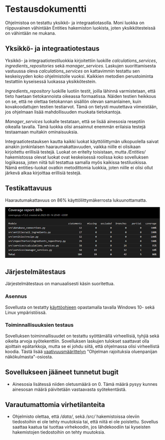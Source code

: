 # Testausdokumentti

Ohjelmistoa on testattu yksikkö- ja integraatiotasolla. Moni luokka on riippuvainen vähintään Entities hakemiston luokista, joten yksikkötesteissä on vähintään ne mukana.

## Yksikkö- ja integraatiotestaus

Yksikkö- ja integraatiotestiluokkia kirjoitettiin luokille *calculations_services*, *ingredients_repositories* sekä *manager_services*. Laskujen suorittamisesta vastuussa oleva *calculations_services* on kattavimmin testattu sen keskeisyyden koko ohjelmistolle vuoksi. Kaikkien metodien perustoiminta testattiin kyseisessä luokassa yksikkötestein.

*Ingredients_repository* luokille luotiin testit, joilla lähinnä varmistetaan, että tieto haetaan tietokannoista oikeassa formaatissa. Näiden testien heikkous on se, että ne olettaa tietokannan sisällön olevan samanlainen, kuin kovakoodattujen testien testiarvot. Tämä on tietysti muutettava viimeistään, jos ohjelmaan lisää mahdollisuuden muokata tietokantoja.

*Manager_services* luokalle testataan, että se lisää ainesosia reseptiin oikealla tavalla. Tämä luokka olisi ansainnut enemmän erilaisia testejä testaamaan muitakin ominaisuuksia.

Integraatiotestauksen kautta kaikki luokat käyttöliittymän ulkopuolella saivat ainakin jonkinlaisen haaraumakattavuuden, vaikka niille ei olisikaan kirjoitettu erillisiä testejä. Luokat on eritelty toisistaan, mutta */Entities/* hakemistossa olevat luokat ovat keskeisessä roolissa koko sovelluksen logiikassa, joten niitä tuli testattua samalla myös kaikissa testiluokissa. Nämä entities-luokat ovatkin metodittomia luokkia, joten niille ei olisi ollut järkevä alkaa kirjoittaa erillisiä testejä.

## Testikattavuus

Haarautumakattavuus on 86% käyttöliittymäkerrosta lukuunottamatta.

![testikattavuus](./images/coverage_report.png)

## Järjestelmätestaus

Järjestelmätestaus on manuaalisesti käsin suoritettua.

### Asennus

Sovellusta on testatty [käyttöohjeen](./kayttoohje.md) opastamalla tavalla Windows 10- sekä Linux ympäristöissä.

### Toiminnallisuuksien testaus

Sovelluksen toiminnallisuudet on testattu syöttämällä virheellisiä, tyhjiä sekä oikeita arvoja syötekenttiin. Sovelluksen laskujen tulokset saattavat olla ajoittain epätarkkoja, mutta se ei johdu siitä, että ohjelmassa olisi virheellistä koodia. Tästä lisää [vaativuusmäärittelyn](./vaativuusmaarittely.md) "Ohjelman rajoituksia oluenpanijan näkökulmasta"-osiosta.

## Sovellukseen jääneet tunnetut bugit

- Ainesosia lisätessä niiden oletusmäärä on 0. Tämä määrä pysyy kunnes ainesosan määrä päivitetään vastaavasta syötekentästä.

## Varautumattomia virhetilanteita

- Ohjelmisto olettaa, että */data/*, sekä */src/* hakemistoissa oleviin tiedostoihin ei ole tehty muutoksia tai, että niitä ei ole poistettu. Sovellus saattaa kaatua tai tuottaa virhekoodin, jos lähdekoodiin tai kyseisten hakemistojen tiedostoihin on tehty muutoksia.
